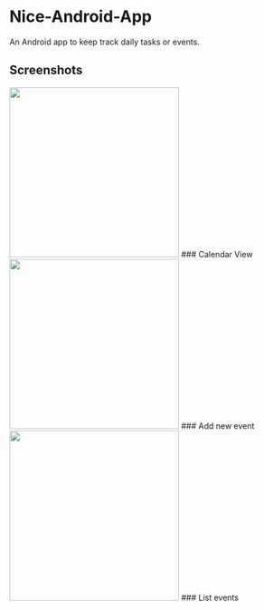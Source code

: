 # Nice-Android-App

An Android app to keep track daily tasks or events.


## Screenshots ##
<img src="https://github.com/georgemathewk/Nice-Android-App/blob/main/Screenshots/phone_1.jpg" width="300" />   
### Calendar View


<img src="https://github.com/georgemathewk/Nice-Android-App/blob/main/Screenshots/phone_2.jpg" width="300" />    
### Add new event


<img src="https://github.com/georgemathewk/Nice-Android-App/blob/main/Screenshots/phone_3.jpg" width="300" />
### List events



